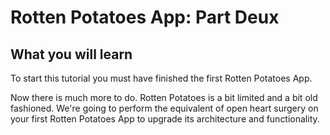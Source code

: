 # Rotten Potatoes App: Part Deux

## What you will learn

To start this tutorial you must have finished the first Rotten Potatoes App.

Now there is much more to do. Rotten Potatoes is a bit limited and a bit old fashioned. We're going to perform the equivalent of open heart surgery on your first Rotten Potatoes App to upgrade its architecture and functionality.
